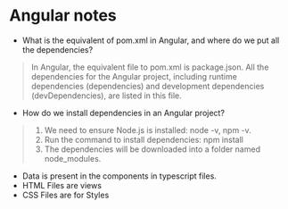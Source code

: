 # Angular notes
* What is the equivalent of pom.xml in Angular, and where do we put all the dependencies?
>In Angular, the equivalent file to pom.xml is package.json. All the dependencies for the Angular project, including runtime dependencies (dependencies) and development dependencies (devDependencies), are listed in this file.

* How do we install dependencies in an Angular project?
> 1. We need to ensure Node.js is installed: node -v, npm -v.
> 2. Run the command to install dependencies: npm install
> 3. The dependencies will be downloaded into a folder named node_modules. 

* Data is present in the components in typescript files. 
* HTML Files are views
* CSS Files are for Styles
